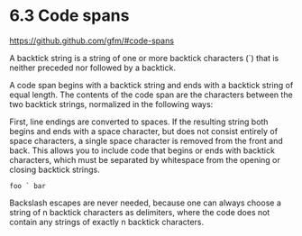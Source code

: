 # 6.3 Code spans

https://github.github.com/gfm/#code-spans

A backtick string is a string of one or more backtick characters (`) that is neither preceded nor followed by a backtick.

A code span begins with a backtick string and ends with a backtick string of equal length. The contents of the code span are the characters between the two backtick strings, normalized in the following ways:

First, line endings are converted to spaces.
If the resulting string both begins and ends with a space character, but does not consist entirely of space characters, a single space character is removed from the front and back. This allows you to include code that begins or ends with backtick characters, which must be separated by whitespace from the opening or closing backtick strings.

`` foo ` bar ``


Backslash escapes are never needed, because one can always choose a string of n backtick characters as delimiters, where the code does not contain any strings of exactly n backtick characters.
